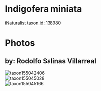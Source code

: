 
Indigofera miniata
==================
  
[iNaturalist taxon id: 138980](https://www.inaturalist.org/taxa/138980)
# Photos

## by: Rodolfo Salinas Villarreal
  
![taxon155042406](https://inaturalist-open-data.s3.amazonaws.com/photos/166123626/medium.jpg)  
![taxon155045028](https://inaturalist-open-data.s3.amazonaws.com/photos/166126727/medium.jpg)  
![taxon155045166](https://inaturalist-open-data.s3.amazonaws.com/photos/166126800/medium.jpg)